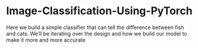 # Image-Classification-Using-PyTorch
Here we build a simple classifier that can tell the difference between fish and cats. We’ll be iterating over the design and how we build our model to make it more and more accurate
